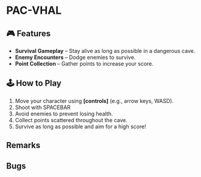 # PAC-VHAL


## 🎮 Features
- **Survival Gameplay** – Stay alive as long as possible in a dangerous cave.
- **Enemy Encounters** – Dodge enemies to survive.
- **Point Collection** – Gather points to increase your score.

## 🕹️ How to Play
1. Move your character using **[controls]** (e.g., arrow keys, WASD).
2. Shoot with SPACEBAR
2. Avoid enemies to prevent losing health.
3. Collect points scattered throughout the cave.
4. Survive as long as possible and aim for a high score!

## Remarks

## Bugs
